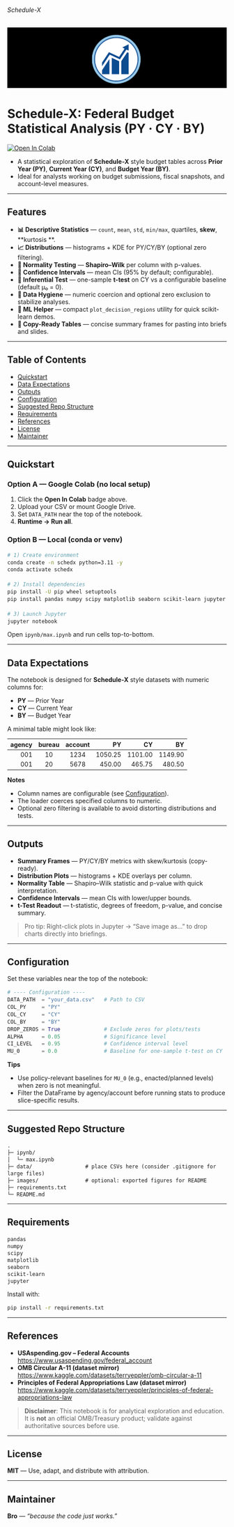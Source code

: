 ###### Schedule-X
![](https://github.com/is-leeroy-jenkins/Sched-X/blob/master/resources/images/git/schedx.png)

# Schedule-X: Federal Budget Statistical Analysis (PY · CY · BY)

[![Open In Colab](https://colab.research.google.com/assets/colab-badge.svg)](https://colab.research.google.com/github/is-leeroy-jenkins/BudgetPy/blob/master/ipynb/max.ipynb)

- A statistical exploration of **Schedule-X** style budget tables across **Prior Year (PY)**, 
**Current Year (CY)**, and **Budget Year (BY)**. 
- Ideal for analysts working on budget submissions,
fiscal snapshots, and account-level measures.

---

## Features

- **📊 Descriptive Statistics** — `count`, `mean`, `std`, `min/max`, quartiles, **skew**, **kurtosis
  **.
- **📈 Distributions** — histograms + KDE for PY/CY/BY (optional zero filtering).
- **🔎 Normality Testing** — **Shapiro–Wilk** per column with p-values.
- **📏 Confidence Intervals** — mean CIs (95% by default; configurable).
- **🎯 Inferential Test** — one-sample **t-test** on CY vs a configurable baseline (default μ₀ = 0).
- **🧹 Data Hygiene** — numeric coercion and optional zero exclusion to stabilize analyses.
- **🧩 ML Helper** — compact `plot_decision_regions` utility for quick scikit-learn demos.
- **📝 Copy-Ready Tables** — concise summary frames for pasting into briefs and slides.

---

## Table of Contents

- [Quickstart](#quickstart)
- [Data Expectations](#data-expectations)
- [Outputs](#outputs)
- [Configuration](#configuration)
- [Suggested Repo Structure](#suggested-repo-structure)
- [Requirements](#requirements)
- [References](#references)
- [License](#license)
- [Maintainer](#maintainer)

---

## Quickstart

### Option A — Google Colab (no local setup)

1. Click the **Open In Colab** badge above.
2. Upload your CSV or mount Google Drive.
3. Set `DATA_PATH` near the top of the notebook.
4. **Runtime → Run all**.

### Option B — Local (conda or venv)

```bash
# 1) Create environment
conda create -n schedx python=3.11 -y
conda activate schedx

# 2) Install dependencies
pip install -U pip wheel setuptools
pip install pandas numpy scipy matplotlib seaborn scikit-learn jupyter

# 3) Launch Jupyter
jupyter notebook
```

Open `ipynb/max.ipynb` and run cells top-to-bottom.

---

## Data Expectations

The notebook is designed for **Schedule-X** style datasets with numeric columns for:

- **PY** — Prior Year
- **CY** — Current Year
- **BY** — Budget Year

A minimal table might look like:

| agency | bureau | account | PY      | CY      | BY      |
|-------:|:------:|:-------:|--------:|--------:|--------:|
| 001    | 10     | 1234    | 1050.25 | 1101.00 | 1149.90 |
| 001    | 20     | 5678    |  450.00 |  465.75 |  480.50 |

**Notes**

- Column names are configurable (see [Configuration](#configuration)).
- The loader coerces specified columns to numeric.
- Optional zero filtering is available to avoid distorting distributions and tests.

---

## Outputs

- **Summary Frames** — PY/CY/BY metrics with skew/kurtosis (copy-ready).
- **Distribution Plots** — histograms + KDE overlays per column.
- **Normality Table** — Shapiro–Wilk statistic and p-value with quick interpretation.
- **Confidence Intervals** — mean CIs with lower/upper bounds.
- **t-Test Readout** — t-statistic, degrees of freedom, p-value, and concise summary.

> Pro tip: Right-click plots in Jupyter → “Save image as…” to drop charts directly into briefings.

---

## Configuration

Set these variables near the top of the notebook:

```python
# ---- Configuration ----
DATA_PATH  = "your_data.csv"   # Path to CSV
COL_PY     = "PY"
COL_CY     = "CY"
COL_BY     = "BY"
DROP_ZEROS = True              # Exclude zeros for plots/tests
ALPHA      = 0.05              # Significance level
CI_LEVEL   = 0.95              # Confidence interval level
MU_0       = 0.0               # Baseline for one-sample t-test on CY
```

**Tips**

- Use policy-relevant baselines for `MU_0` (e.g., enacted/planned levels) when zero is not
  meaningful.
- Filter the DataFrame by agency/account before running stats to produce slice-specific results.

---

## Suggested Repo Structure

```
.
├─ ipynb/
│  └─ max.ipynb
├─ data/                 # place CSVs here (consider .gitignore for large files)
├─ images/               # optional: exported figures for README
├─ requirements.txt
└─ README.md
```

---

## Requirements

```
pandas
numpy
scipy
matplotlib
seaborn
scikit-learn
jupyter
```

Install with:

```bash
pip install -r requirements.txt
```

---

## References

- **USAspending.gov – Federal Accounts**  
  https://www.usaspending.gov/federal_account
- **OMB Circular A-11 (dataset mirror)**  
  https://www.kaggle.com/datasets/terryeppler/omb-circular-a-11
- **Principles of Federal Appropriations Law (dataset mirror)**  
  https://www.kaggle.com/datasets/terryeppler/principles-of-federal-appropriations-law

> **Disclaimer**: This notebook is for analytical exploration and education.  
> It is **not** an official OMB/Treasury product; validate against authoritative sources before use.

---

## License

**MIT** — Use, adapt, and distribute with attribution.

---

## Maintainer

**Bro** — _“because the code just works.”_
